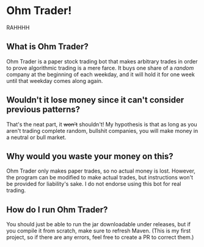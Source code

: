 # Ohm Trader!

RAHHHH

## What is Ohm Trader?

Ohm Trader is a paper stock trading bot that makes arbitrary trades in order to prove algorithmic trading is a mere
farce. It buys one share of a *random* company at the beginning of each weekday, and it will hold it for one week until that weekday comes along again.

## Wouldn't it lose money since it can't consider previous patterns?

That's the neat part, it ~~won't~~ shouldn't! My hypothesis is that as long as you aren't trading complete random,
bullshit companies, you will make money in a neutral or bull market.

## Why would you waste your money on this?

Ohm Trader only makes paper trades, so no actual money is lost. However, the program can be modified to make actual
trades, but instructions won't be provided for liability's sake. I do not endorse using this bot for real trading.

## How do I run Ohm Trader?

You should just be able to run the jar downloadable under releases, but if you compile it from scratch, make sure to refresh Maven. (This is my first project, so if there are any errors, feel free to create a PR to correct them.)
